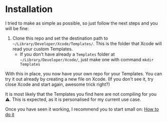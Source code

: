 # Installation 

I tried to make as simple as possible, so just follow the next steps and you will be fine:

1. Clone this repo and set the destination path to `~/Library/Developer/Xcode/Templates/`. This is the folder that Xcode will read your custom Templates.
   - If you don't have already a `Templates` folder at `~/Library/Developer/Xcode/`, just make one with command `mkdir Templates`

With this in place, you now have your own repo for your Templates. You can try it out already by creating a new file on Xcode. 
(If you don't see it, try close Xcode and start again, awesome trick right?)


It is most likely that the Templates you find here are not compiling for you ⚠️. This is expected, as it is personalised for my current use case.

Once you have seen it working, I recommend you to start small on: [How to do it](https://github.com/pedroseruca/xcode-templates/blob/main/Documentation/HOWTODOIT.md)
